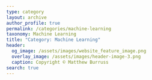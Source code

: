```yaml
---
type: category
layout: archive
author_profile: true
permalink: /categories/machine-learning
taxonomy: Machine Learning
title: "Category: Machine Learning"
header:
  og_image: /assets/images/website_feature_image.png
  overlay_image: /assets/images/header-image-3.png
  caption: Copyright © Matthew Burruss
search: true
---
```

